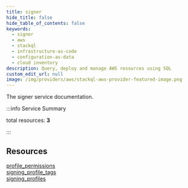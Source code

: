 ```yaml
---
title: signer
hide_title: false
hide_table_of_contents: false
keywords:
  - signer
  - aws
  - stackql
  - infrastructure-as-code
  - configuration-as-data
  - cloud inventory
description: Query, deploy and manage AWS resources using SQL
custom_edit_url: null
image: /img/providers/aws/stackql-aws-provider-featured-image.png
---
```


The signer service documentation.

:::info Service Summary

<div class="row">
<div class="providerDocColumn">
<span>total resources:&nbsp;<b>3</b></span><br />
</div>
</div>

:::

## Resources
<div class="row">
<div class="providerDocColumn">
<a href="/providers/aws/signer/profile_permissions/">profile_permissions</a><br />
<a href="/providers/aws/signer/signing_profile_tags/">signing_profile_tags</a>
</div>
<div class="providerDocColumn">
<a href="/providers/aws/signer/signing_profiles/">signing_profiles</a>
</div>
</div>